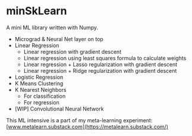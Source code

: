 # minSkLearn
A mini ML library written with Numpy.
- Micrograd & Neural Net layer on top
- Linear Regression
  - Linear regression with gradient descent
  - Linear regression using least squares formula to calculate weights
  - Linear regression + Lasso regularization with gradient descent
  - Linear regression + Ridge regularization with gradient descent
- Logistic Regression
- K Means Clustering
- K Nearest Neighbors
  - For classification
  - For regression
- [WIP] Convolutional Neural Network

This ML intensive is a part of my meta-learning experiment: [www.metalearn.substack.com](https://metalearn.substack.com/)
